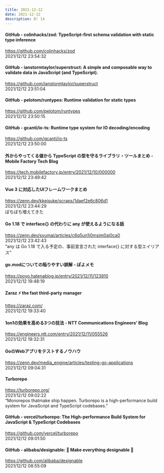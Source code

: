 ```yaml
---
title: 2021-12-12
date: 2021-12-12
description: B! 14
---
```


#### GitHub - colinhacks/zod: TypeScript-first schema validation with static type inference
https://github.com/colinhacks/zod<br>
2021/12/12 23:54:32<br>


#### GitHub - ianstormtaylor/superstruct: A simple and composable way to validate data in JavaScript (and TypeScript).
https://github.com/ianstormtaylor/superstruct<br>
2021/12/12 23:51:04<br>


#### GitHub - pelotom/runtypes: Runtime validation for static types
https://github.com/pelotom/runtypes<br>
2021/12/12 23:50:15<br>


#### GitHub - gcanti/io-ts: Runtime type system for IO decoding/encoding
https://github.com/gcanti/io-ts<br>
2021/12/12 23:50:00<br>


#### 外からやってくる値から TypeScript の型を守るライブラリ・ツールまとめ - Mobile Factory Tech Blog
https://tech.mobilefactory.jp/entry/2021/12/10/000000<br>
2021/12/12 23:49:42<br>


#### Vue 3 に対応したUIフレームワークまとめ
https://zenn.dev/kkeisuke/scraps/1daef2e6c806d1<br>
2021/12/12 23:44:29<br>
ぼちぼち増えてきた


#### Go 1.18 で interface{} の代わりに any が使えるようになる話
https://zenn.dev/syumai/articles/c6q5un1j0msim0aj0ca0<br>
2021/12/12 23:42:43<br>
“any は Go 1.18 で入る予定の、事前宣言された interface{} に対する型エイリアス”


#### go.modについての陥りやすい誤解 - ぽよメモ
https://poyo.hatenablog.jp/entry/2021/12/11/123810<br>
2021/12/12 19:48:19<br>


#### Zaraz ⚡ the fast third-party manager
https://zaraz.com/<br>
2021/12/12 19:33:40<br>


#### 1on1の効果を高める3つの技法 - NTT Communications Engineers' Blog
https://engineers.ntt.com/entry/2021/12/11/055526<br>
2021/12/12 19:32:31<br>


#### GoのWebアプリをテストするノウハウ
https://zenn.dev/media_engine/articles/testing-go-applications<br>
2021/12/12 09:04:31<br>


#### Turborepo
https://turborepo.org/<br>
2021/12/12 09:02:22<br>
“Monorepos thatmake ship happen. Turborepo is a high-performance build system for JavaScript and TypeScript codebases.”


#### GitHub - vercel/turborepo: The High-performance Build System for JavaScript & TypeScript Codebases
https://github.com/vercel/turborepo<br>
2021/12/12 09:01:50<br>


#### GitHub - alibaba/designable: 🧩 Make everything designable 🧩
https://github.com/alibaba/designable<br>
2021/12/12 08:55:09<br>


